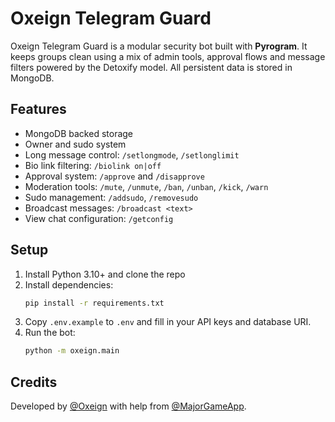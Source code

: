 # Oxeign Telegram Guard

Oxeign Telegram Guard is a modular security bot built with **Pyrogram**. It keeps groups clean using a mix of admin tools, approval flows and message filters powered by the Detoxify model. All persistent data is stored in MongoDB.

## Features

- MongoDB backed storage
- Owner and sudo system
- Long message control: `/setlongmode`, `/setlonglimit`
- Bio link filtering: `/biolink on|off`
- Approval system: `/approve` and `/disapprove`
- Moderation tools: `/mute`, `/unmute`, `/ban`, `/unban`, `/kick`, `/warn`
- Sudo management: `/addsudo`, `/removesudo`
- Broadcast messages: `/broadcast <text>`
- View chat configuration: `/getconfig`

## Setup

1. Install Python 3.10+ and clone the repo
2. Install dependencies:
   ```bash
   pip install -r requirements.txt
   ```
3. Copy `.env.example` to `.env` and fill in your API keys and database URI.
4. Run the bot:
   ```bash
   python -m oxeign.main
   ```

## Credits

Developed by [@Oxeign](https://t.me/Oxeign) with help from [@MajorGameApp](https://t.me/MajorGameApp).
